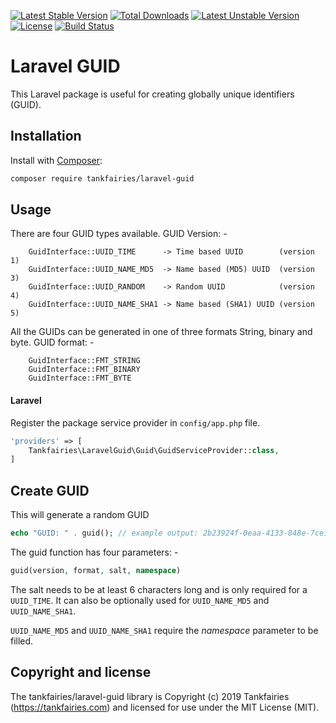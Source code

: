 [![Latest Stable Version](https://poser.pugx.org/tankfairies/laravel-guid/v/stable)](https://packagist.org/packages/tankfairies/laravel-guid)
[![Total Downloads](https://poser.pugx.org/tankfairies/laravel-guid/downloads)](https://packagist.org/packages/tankfairies/laravel-guid)
[![Latest Unstable Version](https://poser.pugx.org/tankfairies/laravel-guid/v/unstable)](https://packagist.org/packages/tankfairies/laravel-guid)
[![License](https://poser.pugx.org/tankfairies/laravel-guid/license)](https://packagist.org/packages/tankfairies/laravel-guid)
[![Build Status](https://travis-ci.com/tankfairies/laravel-guid.svg?branch=master)](https://travis-ci.com/tankfairies/laravel-guid)

# Laravel GUID

This Laravel package is useful for creating globally unique identifiers (GUID).

## Installation

Install with [Composer](https://getcomposer.org/):

```bash
composer require tankfairies/laravel-guid
```

## Usage

There are four GUID types available.
GUID Version: -
```
    GuidInterface::UUID_TIME      -> Time based UUID        (version 1)
    GuidInterface::UUID_NAME_MD5  -> Name based (MD5) UUID  (version 3)
    GuidInterface::UUID_RANDOM    -> Random UUID            (version 4)
    GuidInterface::UUID_NAME_SHA1 -> Name based (SHA1) UUID (version 5)
```

All the GUIDs can be generated in one of three formats String, binary and byte.
GUID format: -
```
    GuidInterface::FMT_STRING
    GuidInterface::FMT_BINARY
    GuidInterface::FMT_BYTE
```

#### Laravel
Register the package service provider in `config/app.php` file.

```php
'providers' => [
    Tankfairies\LaravelGuid\Guid\GuidServiceProvider::class,
]
```

## Create GUID

This will generate a random GUID
```php
echo "GUID: " . guid(); // example output: 2b23924f-0eaa-4133-848e-7ce1edeca8c9
```

The guid function has four parameters: -

```php
guid(version, format, salt, namespace)
```

The salt needs to be at least 6 characters long and is only required for a `UUID_TIME`.  It can also be optionally used for `UUID_NAME_MD5` and `UUID_NAME_SHA1`.

`UUID_NAME_MD5` and `UUID_NAME_SHA1` require the _namespace_ parameter to be filled.

## Copyright and license

The tankfairies/laravel-guid library is Copyright (c) 2019 Tankfairies (https://tankfairies.com) and licensed for use under the MIT License (MIT).
